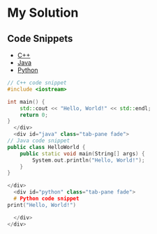 # My Solution

## Code Snippets

<!--Tabs-->
<ul class="nav nav-tabs">
  <li class="nav-item">
    <a class="nav-link active" data-toggle="tab" href="#cpp">C++</a>
  </li>
  <li class="nav-item">
    <a class="nav-link" data-toggle="tab" href="#java">Java</a>
  </li>
  <li class="nav-item">
    <a class="nav-link" data-toggle="tab" href="#python">Python</a>
  </li>
</ul>

<!--Tab content-->
<div class="tab-content">
  <div id="cpp" class="tab-pane fade show active">
    
```cpp
// C++ code snippet
#include <iostream>

int main() {
    std::cout << "Hello, World!" << std::endl;
    return 0;
}
  </div>
  <div id="java" class="tab-pane fade">
// Java code snippet
public class HelloWorld {
    public static void main(String[] args) {
        System.out.println("Hello, World!");
    }
}

</div>
  <div id="python" class="tab-pane fade">
  # Python code snippet
print("Hello, World!")

  </div>
</div>
```
